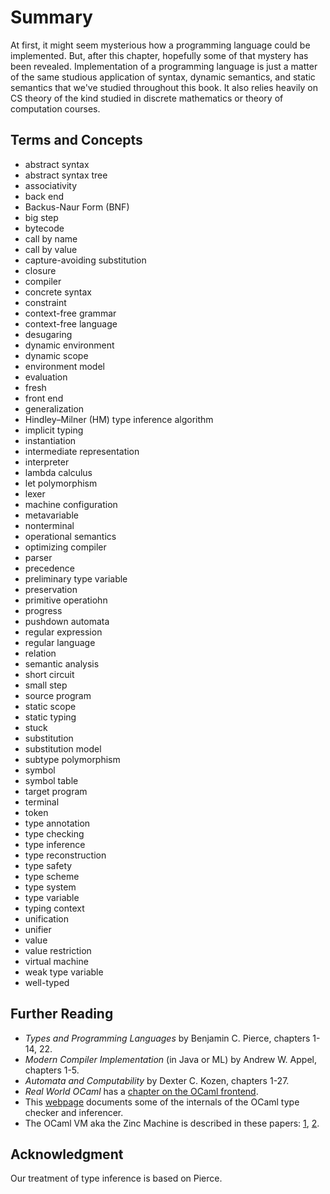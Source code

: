 # Summary

At first, it might seem mysterious how a programming language could be
implemented. But, after this chapter, hopefully some of that mystery has been
revealed. Implementation of a programming language is just a matter of the same
studious application of syntax, dynamic semantics, and static semantics that
we've studied throughout this book. It also relies heavily on CS theory of the
kind studied in discrete mathematics or theory of computation courses.

## Terms and Concepts

- abstract syntax
- abstract syntax tree
- associativity
- back end
- Backus-Naur Form (BNF)
- big step
- bytecode
- call by name
- call by value
- capture-avoiding substitution
- closure
- compiler
- concrete syntax
- constraint
- context-free grammar
- context-free language
- desugaring
- dynamic environment
- dynamic scope
- environment model
- evaluation
- fresh
- front end
- generalization
- Hindley&ndash;Milner (HM) type inference algorithm
- implicit typing
- instantiation
- intermediate representation
- interpreter
- lambda calculus
- let polymorphism
- lexer
- machine configuration
- metavariable
- nonterminal
- operational semantics
- optimizing compiler
- parser
- precedence
- preliminary type variable
- preservation
- primitive operatiohn
- progress
- pushdown automata
- regular expression
- regular language
- relation
- semantic analysis
- short circuit
- small step
- source program
- static scope
- static typing
- stuck
- substitution
- substitution model
- subtype polymorphism
- symbol
- symbol table
- target program
- terminal
- token
- type annotation
- type checking
- type inference
- type reconstruction
- type safety
- type scheme
- type system
- type variable
- typing context
- unification
- unifier
- value
- value restriction
- virtual machine
- weak type variable
- well-typed

## Further Reading

* *Types and Programming Languages* by Benjamin C. Pierce, chapters 1-14, 22.
* *Modern Compiler Implementation* (in Java or ML) by Andrew W. Appel, chapters
  1-5.
* *Automata and Computability* by Dexter C. Kozen, chapters 1-27.
* *Real World OCaml* has a
  [chapter on the OCaml frontend](https://dev.realworldocaml.org/compiler-frontend.html).
* This [webpage](http://okmij.org/ftp/ML/generalization.html) documents some
  of the internals of the OCaml type checker and inferencer.
* The OCaml VM aka the Zinc Machine is described in these papers:
  [1](http://cadmium.x9c.fr/distrib/caml-instructions.pdf),
  [2](https://hal.inria.fr/inria-00070049/document).

## Acknowledgment

Our treatment of type inference is based on Pierce.
